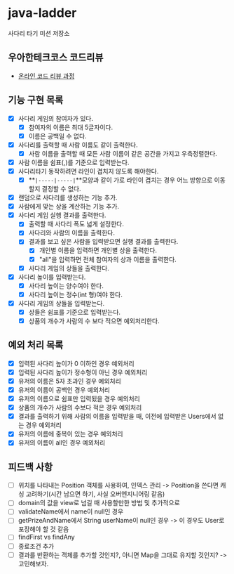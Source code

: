 # java-ladder

사다리 타기 미션 저장소

## 우아한테크코스 코드리뷰

- [온라인 코드 리뷰 과정](https://github.com/woowacourse/woowacourse-docs/blob/master/maincourse/README.md)

## 기능 구현 목록

- [x] 사다리 게임의 참여자가 있다.
    - [x] 참여자의 이름은 최대 5글자이다.
    - [x] 이름은 공백일 수 없다.
- [x] 사다리를 출력할 때 사람 이름도 같이 출력한다.
    - [x] 사람 이름을 출력할 때 모든 사람 이름이 같은 공간을 가지고 우측정렬한다.
- [x] 사람 이름을 쉼표(,)를 기준으로 입력받는다.
- [x] 사다리타기 동작하려면 라인이 겹치지 않도록 해야한다.
    - [x] **`|-----|-----|`**모양과 같이 가로 라인이 겹치는 경우 어느 방향으로 이동할지 결정할 수 없다.
- [x] 랜덤으로 사다리를 생성하는 기능 추가.
- [x] 사람에게 맞는 상을 계산하는 기능 추가.
- [x] 사다리 게임 실행 결과를 출력한다.
    - [x] 출력할 때 사다리 폭도 넓게 설정한다.
    - [x] 사다리와 사람의 이름을 출력한다.
    - [x] 결과를 보고 싶은 사람을 입력받으면 실행 결과를 출력한다.
        - [x] 개인별 이름을 입력하면 개인별 상을 출력한다.
        - [x] "all"을 입력하면 전체 참여자의 상과 이름을 출력한다.
    - [x] 사다리 게임의 상들을 출력한다.
- [x] 사다리 높이를 입력받는다.
    - [x] 사다리 높이는 양수여야 한다.
    - [x] 사다리 높이는 정수(int 형)여야 한다.
- [x] 사다리 게임의 상들을 입력받는다.
    - [x] 상들은 쉼표를 기준으로 입력받는다.
    - [x] 상품의 개수가 사람의 수 보다 적으면 예외처리한다.

## 예외 처리 목록

- [x] 입력된 사다리 높이가 0 이하인 경우 예외처리
- [x] 입력된 사다리 높이가 정수형이 아닌 경우 예외처리
- [x] 유저의 이름은 5자 초과인 경우 예외처리
- [x] 유저의 이름이 공백인 경우 예외처리
- [x] 유저의 이름으로 쉼표만 입력됬을 경우 예외처리
- [x] 상품의 개수가 사람의 수보다 적은 경우 예외처리
- [x] 결과를 출력하기 위해 사람의 이름을 입력받을 때, 이전에 입력받은 Users에서 없는 경우 예외처리
- [x] 유저의 이름에 중복이 있는 경우 예외처리
- [x] 유저의 이름이 all인 경우 예외처리

## 피드백 사항
- [ ] 위치를 나타내는 Position 객체를 사용하여, 인덱스 관리 
-> Position을 쓴다면 캐싱 고려하기(시간 남으면 하기, 사실 오버엔지니어링 같음)
- [ ] domain의 값을 view로 넘길 때 사용할만한 방법 및 추가적으로 
- [ ] validateName에서 name이 null인 경우
- [ ] getPrizeAndName에서 String userName이 null인 경우 -> 이 경우도 User로 포장해야 할 것 같음
- [ ] findFirst vs findAny
- [ ] 종료조건 추가
- [ ] 결과를 반환하는 객체를 추가할 것인지?, 아니면 Map을 그대로 유지할 것인지? -> 고민해보자.
